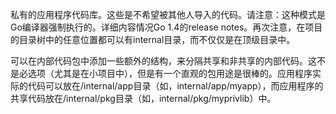 私有的应用程序代码库。这些是不希望被其他人导入的代码。请注意：这种模式是Go编译器强制执行的。详细内容情况Go 1.4的release notes。再次注意，在项目的目录树中的任意位置都可以有internal目录，而不仅仅是在顶级目录中。

可以在内部代码包中添加一些额外的结构，来分隔共享和非共享的内部代码。这不是必选项（尤其是在小项目中），但是有一个直观的包用途是很棒的。应用程序实际的代码可以放在/internal/app目录（如，internal/app/myapp），而应用程序的共享代码放在/internal/pkg目录（如，internal/pkg/myprivlib）中。